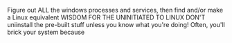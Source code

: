 Figure out ALL the windows processes and services, then find and/or make a Linux equivalent
WISDOM FOR THE UNINITIATED TO LINUX
  DON'T uniinstall the pre-built stuff unless you know what you're doing!
    Often, you'll brick your system because 
